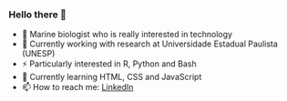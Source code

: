 ### Hello there 👋

- 🌱 Marine biologist who is really interested in technology
- 🔭 Currently working with research at Universidade Estadual Paulista (UNESP)
- ⚡ Particularly interested in R, Python and Bash
- 🤔 Currently learning HTML, CSS and JavaScript
- 📫 How to reach me: <a href="https://www.linkedin.com/in/ceciliadecamargo/">LinkedIn</a>
